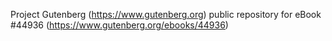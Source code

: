 Project Gutenberg (https://www.gutenberg.org) public repository for eBook #44936 (https://www.gutenberg.org/ebooks/44936)
